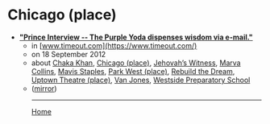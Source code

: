 # Chicago  (place)

 - [**"Prince Interview -- The Purple Yoda dispenses wisdom via e-mail."**](https://www.timeout.com/chicago/music/prince-interview)<ul><li>in [www.timeout.com](https://www.timeout.com/)</li><li>on 18 September 2012</li><li>about [Chaka Khan](../../../topics/chaka-khan/index.md), [Chicago  (place)](../../../topics/place/chicago/index.md), [Jehovah’s Witness](../../../topics/jehovah-s-witness/index.md), [Marva Collins](../../../topics/marva-collins/index.md), [Mavis Staples](../../../topics/mavis-staples/index.md), [Park West (place)](../../../topics/place/park-west/index.md), [Rebuild the Dream](../../../topics/rebuild-the-dream/index.md), [Uptown Theatre (place)](../../../topics/place/uptown-theatre/index.md), [Van Jones](../../../topics/van-jones/index.md), [Westside Preparatory School](../../../topics/westside-preparatory-school/index.md)</li><li>([mirror](https://web.archive.org/web/*/https://www.timeout.com/chicago/music/prince-interview))</li><ul>

----

[Home](../index.md)
